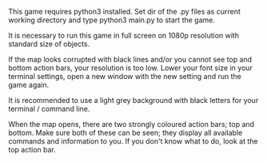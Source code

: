 This game requires python3 installed. Set dir of the .py files as current working directory and type python3 main.py to start the game.

It is necessary to run this game in full screen on 1080p resolution with standard size of objects.

If the map looks corrupted with black lines and/or you cannot see top and bottom action bars, your resolution is too low. Lower your font size in your terminal settings, open a new window with the new setting and run the game again.

It is recommended to use a light grey background with black letters for your terminal / command line.

When the map opens, there are two strongly coloured action bars; top and bottom. Make sure both of these can be seen; they display all available commands and information to you. If you don't know what to do, look at the top action bar.



